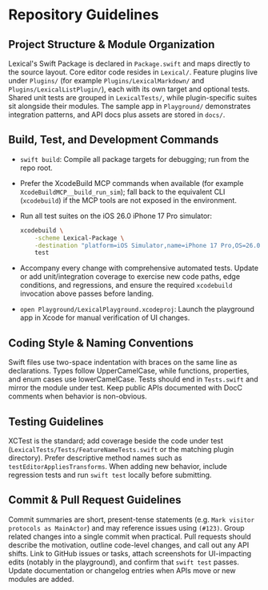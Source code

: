 # Repository Guidelines

## Project Structure & Module Organization
Lexical's Swift Package is declared in `Package.swift` and maps directly to the source layout. Core editor code resides in `Lexical/`. Feature plugins live under `Plugins/` (for example `Plugins/LexicalMarkdown/` and `Plugins/LexicalListPlugin/`), each with its own target and optional tests. Shared unit tests are grouped in `LexicalTests/`, while plugin-specific suites sit alongside their modules. The sample app in `Playground/` demonstrates integration patterns, and API docs plus assets are stored in `docs/`.

## Build, Test, and Development Commands
- `swift build`: Compile all package targets for debugging; run from the repo root.
- Prefer the XcodeBuild MCP commands when available (for example `XcodeBuildMCP__build_run_sim`); fall back to the equivalent CLI (`xcodebuild`) if the MCP tools are not exposed in the environment.
- Run all test suites on the iOS 26.0 iPhone 17 Pro simulator:

  ```sh
  xcodebuild \
      -scheme Lexical-Package \
      -destination "platform=iOS Simulator,name=iPhone 17 Pro,OS=26.0" \
      test
  ```
- Accompany every change with comprehensive automated tests. Update or add unit/integration coverage to exercise new code paths, edge conditions, and regressions, and ensure the required `xcodebuild` invocation above passes before landing.
- `open Playground/LexicalPlayground.xcodeproj`: Launch the playground app in Xcode for manual verification of UI changes.

## Coding Style & Naming Conventions
Swift files use two-space indentation with braces on the same line as declarations. Types follow UpperCamelCase, while functions, properties, and enum cases use lowerCamelCase. Tests should end in `Tests.swift` and mirror the module under test. Keep public APIs documented with DocC comments when behavior is non-obvious.

## Testing Guidelines
XCTest is the standard; add coverage beside the code under test (`LexicalTests/Tests/FeatureNameTests.swift` or the matching plugin directory). Prefer descriptive method names such as `testEditorAppliesTransforms`. When adding new behavior, include regression tests and run `swift test` locally before submitting.

## Commit & Pull Request Guidelines
Commit summaries are short, present-tense statements (e.g. `Mark visitor protocols as MainActor`) and may reference issues using `(#123)`. Group related changes into a single commit when practical. Pull requests should describe the motivation, outline code-level changes, and call out any API shifts. Link to GitHub issues or tasks, attach screenshots for UI-impacting edits (notably in the playground), and confirm that `swift test` passes. Update documentation or changelog entries when APIs move or new modules are added.
